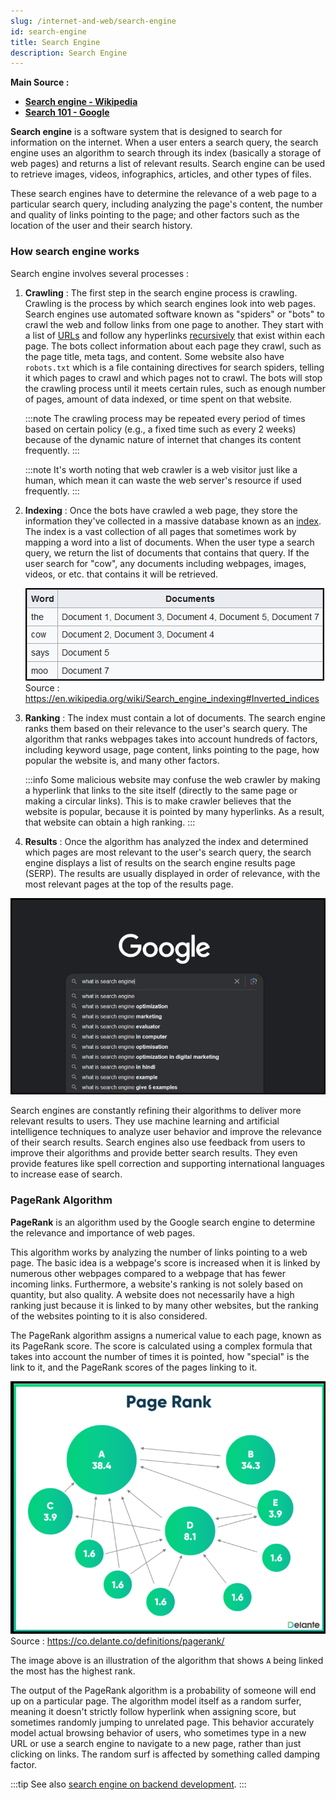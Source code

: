 ```yaml
---
slug: /internet-and-web/search-engine
id: search-engine
title: Search Engine
description: Search Engine
---
```


**Main Source :**

- **[Search engine - Wikipedia](https://en.wikipedia.org/wiki/Search_engine)**
- **[Search 101 - Google](https://youtu.be/syKY8CrHkck?si=0cgD0sv7-jgOR2y3)**

**Search engine** is a software system that is designed to search for information on the internet. When a user enters a search query, the search engine uses an algorithm to search through its index (basically a storage of web pages) and returns a list of relevant results. Search engine can be used to retrieve images, videos, infographics, articles, and other types of files.

These search engines have to determine the relevance of a web page to a particular search query, including analyzing the page's content, the number and quality of links pointing to the page; and other factors such as the location of the user and their search history.

### How search engine works

Search engine involves several processes :

1. **Crawling** : The first step in the search engine process is crawling. Crawling is the process by which search engines look into web pages. Search engines use automated software known as "spiders" or "bots" to crawl the web and follow links from one page to another. They start with a list of [URLs](/internet-and-web/web-url) and follow any hyperlinks [recursively](/data-structures-and-algorithms/recursion) that exist within each page. The bots collect information about each page they crawl, such as the page title, meta tags, and content. Some website also have `robots.txt` which is a file containing directives for search spiders, telling it which pages to crawl and which pages not to crawl. The bots will stop the crawling process until it meets certain rules, such as enough number of pages, amount of data indexed, or time spent on that website.

   :::note
   The crawling process may be repeated every period of times based on certain policy (e.g., a fixed time such as every 2 weeks) because of the dynamic nature of internet that changes its content frequently.
   :::

   :::note
   It's worth noting that web crawler is a web visitor just like a human, which mean it can waste the web server's resource if used frequently.
   :::

2. **Indexing** : Once the bots have crawled a web page, they store the information they've collected in a massive database known as an [index](/database-system/database-index). The index is a vast collection of all pages that sometimes work by mapping a word into a list of documents. When the user type a search query, we return the list of documents that contains that query. If the user search for "cow", any documents including webpages, images, videos, or etc. that contains it will be retrieved.

   ![Indexing example](./indexing.png)  
   Source : https://en.wikipedia.org/wiki/Search_engine_indexing#Inverted_indices

3. **Ranking** : The index must contain a lot of documents. The search engine ranks them based on their relevance to the user's search query. The algorithm that ranks webpages takes into account hundreds of factors, including keyword usage, page content, links pointing to the page, how popular the website is, and many other factors.

   :::info
   Some malicious website may confuse the web crawler by making a hyperlink that links to the site itself (directly to the same page or making a circular links). This is to make crawler believes that the website is popular, because it is pointed by many hyperlinks. As a result, that website can obtain a high ranking.
   :::

4. **Results** : Once the algorithm has analyzed the index and determined which pages are most relevant to the user's search query, the search engine displays a list of results on the search engine results page (SERP). The results are usually displayed in order of relevance, with the most relevant pages at the top of the results page.

![Google as search engine example](./search-engine-example.png)

Search engines are constantly refining their algorithms to deliver more relevant results to users. They use machine learning and artificial intelligence techniques to analyze user behavior and improve the relevance of their search results. Search engines also use feedback from users to improve their algorithms and provide better search results. They even provide features like spell correction and supporting international languages to increase ease of search.

### PageRank Algorithm

**PageRank** is an algorithm used by the Google search engine to determine the relevance and importance of web pages.

This algorithm works by analyzing the number of links pointing to a web page. The basic idea is a webpage's score is increased when it is linked by numerous other webpages compared to a webpage that has fewer incoming links. Furthermore, a website's ranking is not solely based on quantity, but also quality. A website does not necessarily have a high ranking just because it is linked to by many other websites, but the ranking of the websites pointing to it is also considered.

The PageRank algorithm assigns a numerical value to each page, known as its PageRank score. The score is calculated using a complex formula that takes into account the number of times it is pointed, how "special" is the link to it, and the PageRank scores of the pages linking to it.

![Shows node that link to each other with the most link having the highest score](./page-rank.png)  
Source : https://co.delante.co/definitions/pagerank/

The image above is an illustration of the algorithm that shows `A` being linked the most has the highest rank.

The output of the PageRank algorithm is a probability of someone will end up on a particular page. The algorithm model itself as a random surfer, meaning it doesn't strictly follow hyperlink when assigning score, but sometimes randomly jumping to unrelated page. This behavior accurately model actual browsing behavior of users, who sometimes type in a new URL or use a search engine to navigate to a new page, rather than just clicking on links. The random surf is affected by something called damping factor.

:::tip
See also [search engine on backend development](/backend-development/search-engine).
:::
